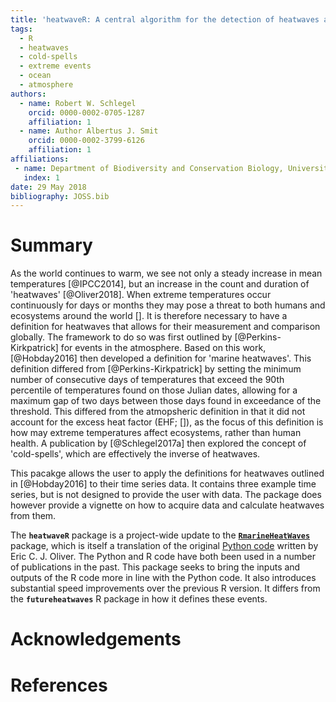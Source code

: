 ```yaml
---
title: 'heatwaveR: A central algorithm for the detection of heatwaves and cold-spells'
tags:
  - R
  - heatwaves
  - cold-spells
  - extreme events
  - ocean
  - atmosphere
authors:
  - name: Robert W. Schlegel
    orcid: 0000-0002-0705-1287
    affiliation: 1
  - name: Author Albertus J. Smit
    orcid: 0000-0002-3799-6126
    affiliation: 1
affiliations:
 - name: Department of Biodiversity and Conservation Biology, University of the Western Cape
   index: 1
date: 29 May 2018
bibliography: JOSS.bib
---
```


# Summary

As the world continues to warm, we see not only a steady increase in mean temperatures [@IPCC2014], but an increase in the count and duration of 'heatwaves' [@Oliver2018]. When extreme temperatures occur continuously for days or months they may pose a threat to both humans and ecosystems around the world []. It is therefore necessary to have a definition for heatwaves that allows for their measurement and comparison globally. The framework to do so was first outlined by [@Perkins-Kirkpatrick] for events in the atmosphere. Based on this work, [@Hobday2016] then developed a definition for 'marine heatwaves'. This definition differed from [@Perkins-Kirkpatrick] by setting the minimum number of  consecutive days of temperatures that exceed the 90th percentile of temperatures found on those Julian dates, allowing for a maximum gap of two days between  those days found in exceedance of the threshold. This differed from the atmopsheric definition in that it did not account for the excess heat factor (EHF; []), as the focus of this definition is how may extreme temperatures affect ecosystems, rather than human health. A publication by [@Schlegel2017a] then explored the concept of 'cold-spells', which are effectively the inverse of heatwaves.

This pacakge allows the user to apply the definitions for heatwaves outlined in [@Hobday2016] to their time series data. It contains three example time series, but is not designed to provide the user with data. The package does however provide a vignette on how to acquire data and calculate heatwaves from them.


The __`heatwaveR`__ package is a project-wide update to the [__`RmarineHeatWaves`__](https://github.com/ajsmit/RmarineHeatWaves) package, which is itself a translation of the original [Python code](https://github.com/ecjoliver/marineHeatWaves) written by Eric C. J. Oliver. The Python and R code have both been used in a number of publications in the past. This package seeks to bring the inputs and outputs of the R code more in line with the Python code. It also introduces substantial speed improvements over the previous R version. It differs from the __`futureheatwaves`__ R package in how it defines these events.

# Acknowledgements

# References
